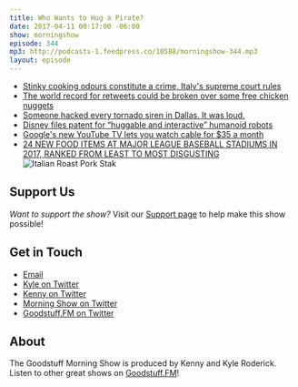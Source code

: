 ```yaml
---
title: Who Wants to Hug a Pirate?
date: 2017-04-11 00:17:00 -06:00
show: morningshow
episode: 344
mp3: http://podcasts-1.feedpress.co/10588/morningshow-344.mp3
layout: episode
---
```


* [Stinky cooking odours constitute a crime, Italy's supreme court rules](http://www.telegraph.co.uk/news/2017/04/05/stinky-cooking-odours-constitute-crime-italys-supreme-court/)
* [The world record for retweets could be broken over some free chicken nuggets](http://www.theverge.com/tldr/2017/4/6/15213254/carter-wilkerson-free-chicken-nuggets-wendys-twitter-most-retweets-18-million)
* [Someone hacked every tornado siren in Dallas. It was loud.](https://www.washingtonpost.com/news/the-intersect/wp/2017/04/09/someone-hacked-every-tornado-siren-in-dallas-it-was-loud/?utm_term=.9eabe1fafbee)
* [Disney files patent for “huggable and interactive” humanoid robots](https://arstechnica.com/business/2017/04/disney-files-patent-for-huggable-and-interactive-robots/)
* [Google's new YouTube TV lets you watch cable for $35 a month](http://finance.yahoo.com/news/googles-new-youtube-tv-lets-watch-cable-35-month-170615445.html)
* [24 NEW FOOD ITEMS AT MAJOR LEAGUE BASEBALL STADIUMS IN 2017, RANKED FROM LEAST TO MOST DISGUSTING](http://www.newsweek.com/new-food-major-league-baseball-stadiums-2017-ranked-579193)
![Italian Roast Pork Stak](https://cbsphilly.files.wordpress.com/2017/03/italian-roast-pork-stak-cbp.png?w=420&h=280)

## Support Us
*Want to support the show?* Visit our [Support page](/support) to help make this show possible!

## Get in Touch
* [Email](mailto:kyle@goodstuff.fm)
* [Kyle on Twitter](http://twitter.com/dogburps)
* [Kenny on Twitter](http://twitter.com/pizzarobotics)
* [Morning Show on Twitter](http://twitter.com/morningshowam)
* [Goodstuff.FM on Twitter](http://twitter.com/goodstufffm)

## About
The Goodstuff Morning Show is produced by Kenny and Kyle Roderick. Listen to other great shows on [Goodstuff.FM](http://goodstuff.fm/shows)!